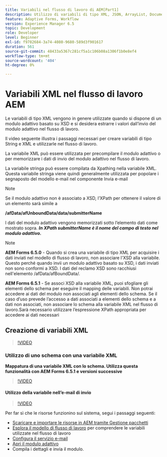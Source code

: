 ```yaml
---
title: Variabili nel flusso di lavoro di AEM[Part1]
description: Utilizzo di variabili di tipo XML, JSON, ArrayList, Document in un flusso di lavoro di AEM
feature: Adaptive Forms, Workflow
version: Experience Manager 6.5
topic: Development
role: Developer
level: Beginner
exl-id: f9782684-3a74-4080-9680-589d3f901617
duration: 561
source-git-commit: 48433a5367c281cf5a1c106b08a1306f1b0e8ef4
workflow-type: tm+mt
source-wordcount: '404'
ht-degree: 0%

---
```


# Variabili XML nel flusso di lavoro AEM

Le variabili di tipo XML vengono in genere utilizzate quando si dispone di un modulo adattivo basato su XSD e si desidera estrarre i valori dall’invio del modulo adattivo nel flusso di lavoro.

Il video seguente illustra i passaggi necessari per creare variabili di tipo String e XML e utilizzarle nel flusso di lavoro.

La variabile XML può essere utilizzata per precompilare il modulo adattivo o per memorizzare i dati di invio del modulo adattivo nel flusso di lavoro.

La variabile stringa può essere compilata da Xpathing nella variabile XML. Questa variabile stringa viene quindi generalmente utilizzata per popolare i segnaposto del modello e-mail nel componente Invia e-mail

>[!NOTE]
>
>Se il modulo adattivo non è associato a XSD, l’XPath per ottenere il valore di un elemento sarà simile a
>
>**/afData/afUnboundData/data/submitterName**

I dati del modulo adattivo vengono memorizzati sotto l’elemento dati come mostrato sopra. **_In XPath submitterName è il nome del campo di testo nel modulo adattivo._**

>[!NOTE]
>
>**AEM Forms 6.5.0** - Quando si crea una variabile di tipo XML per acquisire i dati inviati nel modello di flusso di lavoro, non associare l&#39;XSD alla variabile. Questo perché quando invii un modulo adattivo basato su XSD, i dati inviati non sono conformi a XSD. I dati del reclamo XSD sono racchiusi nell&#39;elemento /afData/afBoundData/.
>
>**AEM Forms 6.5.1** - Se associ XSD alla variabile XML, puoi sfogliare gli elementi dello schema per eseguire il mapping delle variabili. Non potrai accedere ai dati del modulo non associati agli elementi dello schema. Se il caso d’uso prevede l’accesso a dati associati a elementi dello schema e a dati non associati, non associare lo schema alla variabile XML nel flusso di lavoro.Sarà necessario utilizzare l’espressione XPath appropriata per accedere ai dati necessari

## Creazione di variabili XML

>[!VIDEO](https://video.tv.adobe.com/v/26440?quality=12&learn=on)

### Utilizzo di uno schema con una variabile XML

**Mappatura di una variabile XML con lo schema. Utilizza questa funzionalità con AEM Forms 6.5.1 e versioni successive**

>[!VIDEO](https://video.tv.adobe.com/v/28098?quality=12&learn=on)

#### Utilizzo della variabile nell’e-mail di invio

>[!VIDEO](https://video.tv.adobe.com/v/26441?quality=12&learn=on)

Per far sì che le risorse funzionino sul sistema, segui i passaggi seguenti:

* [Scaricare e importare le risorse in AEM tramite Gestione pacchetti](assets/xmlandstringvariable.zip)
* [Esplora il modello di flusso di lavoro](http://localhost:4502/editor.html/conf/global/settings/workflow/models/vacationrequest.html) per comprendere le variabili utilizzate nel flusso di lavoro
* [Configura il servizio e-mail](https://helpx.adobe.com/experience-manager/6-5/sites/administering/using/notification.html#ConfiguringtheMailService)
* [Apri il modulo adattivo](http://localhost:4502/content/dam/formsanddocuments/applicationfortimeoff/jcr:content?wcmmode=disabled)
* Compila i dettagli e invia il modulo.
